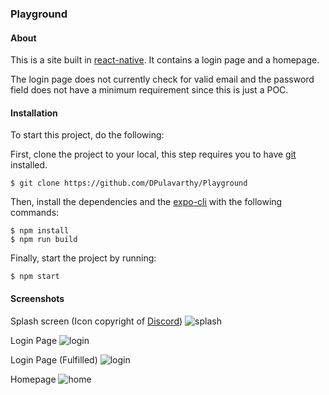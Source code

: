 ### Playground

#### About
This is a site built in [react-native](https://reactnative.dev/). It contains a login page and a homepage.

The login page does not currently check for valid email and the password field does not have a minimum requirement since this is just a POC.

#### Installation
To start this project, do the following:

First, clone the project to your local, this step requires you to have [git](https://git-scm.com/) installed.
```
$ git clone https://github.com/DPulavarthy/Playground
```

Then, install the dependencies and the [expo-cli](https://expo.dev/) with the following commands:
```
$ npm install
$ npm run build
```

Finally, start the project by running:
```
$ npm start
```

#### Screenshots
Splash screen (Icon copyright of [Discord](https://discord.com/))
![splash](.github/assets/splash.png)

Login Page
![login](.github/assets/login.png)

Login Page (Fulfilled)
![login](.github/assets/login_fulfilled.png)

Homepage
![home](.github/assets/home.png)